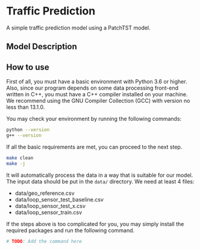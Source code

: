 # Traffic Prediction

A simple traffic prediction model using a PatchTST model.

## Model Description

<!-- TODO -->

## How to use

First of all, you must have a basic environment with Python 3.6 or higher. Also, since our program depends on some data processing front-end written in C++, you must have a C++ compiler installed on your machine. We recommend using the GNU Compiler Collection (GCC) with version no less than 13.1.0.

You may check your environment by running the following commands:

```bash
python --version
g++ --version
```

If all the basic requirements are met, you can proceed to the next step.

```bash
make clean
make -j
```

It will automatically process the data in a way that is suitable for our model. The input data should be put in the `data/` directory. We need at least 4 files:

- data/geo_reference.csv
- data/loop_sensor_test_baseline.csv
- data/loop_sensor_test_x.csv
- data/loop_sensor_train.csv

If the steps above is too complicated for you, you may simply install the required packages and run the following command.

```bash
# TODO: Add the command here
```
